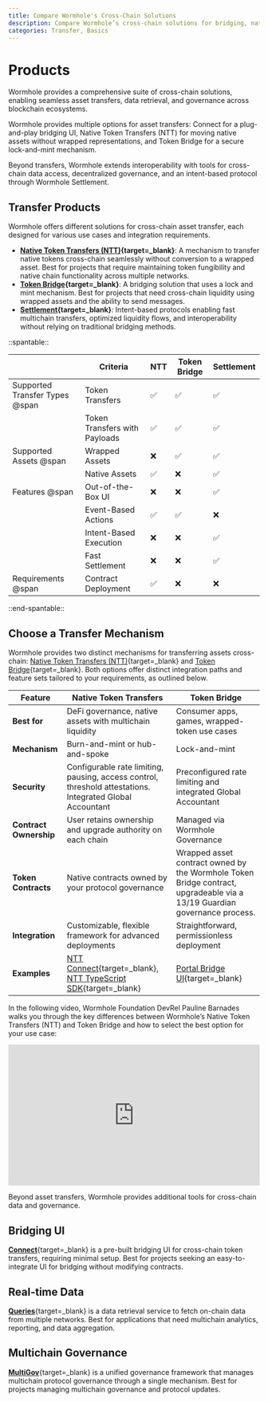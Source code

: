 ```yaml
---
title: Compare Wormhole's Cross-Chain Solutions
description: Compare Wormhole’s cross-chain solutions for bridging, native transfers, data queries, and governance to enable seamless blockchain interoperability.
categories: Transfer, Basics
---
```


# Products 

Wormhole provides a comprehensive suite of cross-chain solutions, enabling seamless asset transfers, data retrieval, and governance across blockchain ecosystems.

Wormhole provides multiple options for asset transfers: Connect for a plug-and-play bridging UI, Native Token Transfers (NTT) for moving native assets without wrapped representations, and Token Bridge for a secure lock-and-mint mechanism.

Beyond transfers, Wormhole extends interoperability with tools for cross-chain data access, decentralized governance, and an intent-based protocol through Wormhole Settlement.

## Transfer Products

Wormhole offers different solutions for cross-chain asset transfer, each designed for various use cases and integration requirements.

- **[Native Token Transfers (NTT)](/docs/products/native-token-transfers/overview/){target=\_blank}**: A mechanism to transfer native tokens cross-chain seamlessly without conversion to a wrapped asset. Best for projects that require maintaining token fungibility and native chain functionality across multiple networks.
- **[Token Bridge](/docs/products/token-bridge/overview/){target=\_blank}**: A bridging solution that uses a lock and mint mechanism. Best for projects that need cross-chain liquidity using wrapped assets and the ability to send messages.
- **[Settlement](/docs/products/settlement/overview/){target=\_blank}**: Intent-based protocols enabling fast multichain transfers, optimized liquidity flows, and interoperability without relying on traditional bridging methods.

<div markdown class="full-width">

::spantable::

|                                | Criteria                              | NTT                | Token Bridge       | Settlement         |
|--------------------------------|---------------------------------------|--------------------|--------------------|--------------------|
| Supported Transfer Types @span | Token Transfers                       | :white_check_mark: | :white_check_mark: | :white_check_mark: |
|                                | Token Transfers with Payloads         | :white_check_mark: | :white_check_mark: | :white_check_mark: |
| Supported Assets @span         | Wrapped Assets                        | :x:                | :white_check_mark: | :white_check_mark: |
|                                | Native Assets                         | :white_check_mark: | :x:                | :white_check_mark: |
| Features @span                 | Out-of-the-Box UI                     | :x:                | :x:                | :white_check_mark: |
|                                | Event-Based Actions                   | :white_check_mark: | :white_check_mark: | :x:                |
|                                | Intent-Based Execution                | :x:                | :x:                | :white_check_mark: |
|                                | Fast Settlement                       | :x:                | :x:                | :white_check_mark: |
| Requirements @span             | Contract Deployment                   | :white_check_mark: | :x:                |:x:                 |

::end-spantable::

</div>

## Choose a Transfer Mechanism

Wormhole provides two distinct mechanisms for transferring assets cross-chain: [Native Token Transfers (NTT)](/docs/products/native-token-transfers/overview/){target=\_blank} and [Token Bridge](/docs/products/token-bridge/overview/){target=\_blank}. Both options offer distinct integration paths and feature sets tailored to your requirements, as outlined below.

| Feature                | Native Token Transfers                                                     | Token Bridge                                  |
|------------------------|----------------------------------------------------------------------------|-----------------------------------------------|
| **Best for**           | DeFi governance, native assets with multichain liquidity                   | Consumer apps, games, wrapped-token use cases |
| **Mechanism**          | Burn-and-mint or hub-and-spoke                                             | Lock-and-mint                                 |
| **Security**           | Configurable rate limiting, pausing, access control, threshold attestations. Integrated Global Accountant | Preconfigured rate limiting and integrated Global Accountant |
| **Contract Ownership** | User retains ownership and upgrade authority on each chain                 | Managed via Wormhole Governance |
| **Token Contracts**    | Native contracts owned by your protocol governance       | Wrapped asset contract owned by the Wormhole Token Bridge contract, upgradeable via a 13/19 Guardian governance process. |
| **Integration**        | Customizable, flexible framework for advanced deployments                  | Straightforward, permissionless deployment    |
| **Examples**           | [NTT Connect](https://github.com/wormhole-foundation/demo-ntt-connect){target=\_blank}, [NTT TypeScript SDK](https://github.com/wormhole-foundation/demo-ntt-ts-sdk){target=\_blank}   | [Portal Bridge UI](https://portalbridge.com/){target=\_blank} |


In the following video, Wormhole Foundation DevRel Pauline Barnades walks you through the key differences between Wormhole’s Native Token Transfers (NTT) and Token Bridge and how to select the best option for your use case:

<style>.embed-container { position: relative; padding-bottom: 56.25%; height: 0; overflow: hidden; max-width: 100%; } .embed-container iframe, .embed-container object, .embed-container embed { position: absolute; top: 0; left: 0; width: 100%; height: 100%; }</style><div class='embed-container'><iframe src='https://www.youtube.com/embed/wKDf3dyH0OM?si=Gr_iMB1jSs_5Pokm' frameborder='0' allowfullscreen></iframe></div>

Beyond asset transfers, Wormhole provides additional tools for cross-chain data and governance.

## Bridging UI

[**Connect**](/docs/products/connect/overview/){target=\_blank} is a pre-built bridging UI for cross-chain token transfers, requiring minimal setup. Best for projects seeking an easy-to-integrate UI for bridging without modifying contracts.

## Real-time Data

[**Queries**](/docs/products/queries/overview/){target=\_blank} is a data retrieval service to fetch on-chain data from multiple networks. Best for applications that need multichain analytics, reporting, and data aggregation.

## Multichain Governance

[**MultiGov**](/docs/products/multigov/overview/){target=\_blank} is a unified governance framework that manages multichain protocol governance through a single mechanism. Best for projects managing multichain governance and protocol updates.